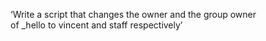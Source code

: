 ‘Write a script that changes the owner and the group owner of _hello to vincent and staff respectively’
